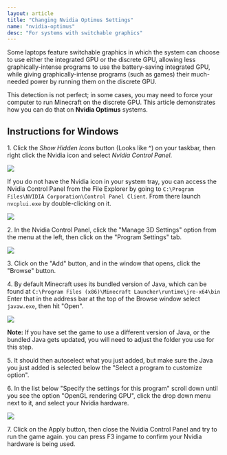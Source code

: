 ```yaml
---
layout: article
title: "Changing Nvidia Optimus Settings"
name: "nvidia-optimus"
desc: "For systems with switchable graphics"
---
```


Some laptops feature switchable graphics in which the system can choose
to use either the integrated GPU or the discrete GPU, allowing less
graphically-intense programs to use the battery-saving integrated GPU,
while giving graphically-intense programs (such as games) their much-needed
power by running them on the discrete GPU.

This detection is not perfect; in some cases, you may need to force your
computer to run Minecraft on the discrete GPU. This article demonstrates
how you can do that on **Nvidia Optimus** systems.

## Instructions for Windows

1\. Click the *Show Hidden Icons* button (Looks like ^) on your taskbar, then right click the Nvidia icon and select
*Nvidia Control Panel*.

![](/static/images/help/nvidia/trayicon.png)

If you do not have the Nvidia icon in your system tray, you can access the Nvidia Control Panel from the File Explorer by going to
`C:\Program Files\NVIDIA Corporation\Control Panel Client`. From there launch `nvcplui.exe` by double-clicking on it.

![](/static/images/help/nvidia/nvfiles.png)

2\. In the Nvidia Control Panel, click the "Manage 3D Settings" option from the menu at the left, then click on the "Program Settings" tab.

![](/static/images/help/nvidia/nvcontrolpanel.png)

3\. Click on the "Add" button, and in the window that opens, click the "Browse" button.

4\. By default Minecraft uses its bundled version of Java, which can be found at `C:\Program Files (x86)\Minecraft Launcher\runtime\jre-x64\bin`
Enter that in the address bar at the top of the Browse window select `javaw.exe`, then hit "Open".

![](/static/images/help/nvidia/browseadd.png)

**Note:** If you have set the game to use a different version of Java, or the bundled Java gets updated, you will need to adjust the folder you use for this step.

5\. It should then autoselect what you just added, but make sure the Java you just added is selected below the "Select a program to customize option".

6\. In the list below "Specify the settings for this program" scroll down until you see the option "OpenGL rendering GPU", click the drop down menu next to it, and select your Nvidia hardware.

![](/static/images/help/nvidia/selectgpu.png)

7\. Click on the Apply button, then close the Nvidia Control Panel and try to run the game again. you can press F3 ingame to confirm your Nvidia hardware is being used.
